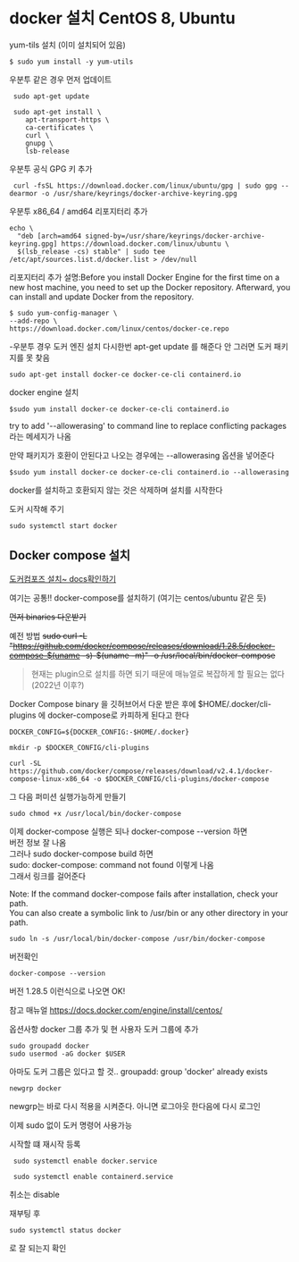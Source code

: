 # docker 설치  CentOS 8, Ubuntu

yum-tils 설치 (이미 설치되어 있음)
```
$ sudo yum install -y yum-utils
``` 

우분투 같은 경우 먼저 업데이트 
```
 sudo apt-get update

 sudo apt-get install \
    apt-transport-https \
    ca-certificates \
    curl \
    gnupg \
    lsb-release
```

우분투 공식 GPG 키 추가
```
 curl -fsSL https://download.docker.com/linux/ubuntu/gpg | sudo gpg --dearmor -o /usr/share/keyrings/docker-archive-keyring.gpg
```

우분투 x86_64 / amd64
리포지터리 추가
```
echo \
  "deb [arch=amd64 signed-by=/usr/share/keyrings/docker-archive-keyring.gpg] https://download.docker.com/linux/ubuntu \
  $(lsb_release -cs) stable" | sudo tee /etc/apt/sources.list.d/docker.list > /dev/null
```


리포지터리 추가 
설명:Before you install Docker Engine for the first time on a new host machine, you need to set up the Docker repository. Afterward, you can install and update Docker from the repository.
```
$ sudo yum-config-manager \
--add-repo \
https://download.docker.com/linux/centos/docker-ce.repo
```

-우분투 경우
도커 엔진 설치
다시한번 apt-get update 를 해준다
안 그러면 도커 패키지를 못 찾음
```
sudo apt-get install docker-ce docker-ce-cli containerd.io
```

docker engine 설치
```
$sudo yum install docker-ce docker-ce-cli containerd.io
```
try to add '--allowerasing' to command line to replace conflicting packages 라는 메세지가 나옴

만약 패키지가 호환이 안된다고 나오는 경우에는 --allowerasing 옵션을 넣어준다

```
$sudo yum install docker-ce docker-ce-cli containerd.io --allowerasing
```
docker를 설치하고 호환되지 않는 것은 삭제하며 설치를 시작한다

도커 시작해 주기
```
sudo systemctl start docker
```

## Docker compose 설치

[도커컴포즈 설치~ docs확인하기](https://docs.docker.com/compose/install/)


여기는 공통!!
docker-compose를 설치하기   (여기는 centos/ubuntu 같은 듯)

~~먼저 binaries 다운받기~~

예전 방법
~~sudo curl -L "https://github.com/docker/compose/releases/download/1.28.5/docker-compose-$(uname -s)-$(uname -m)" -o /usr/local/bin/docker-compose~~

> 현재는 plugin으로 설치를 하면 되기 때문에 매뉴얼로 복잡하게 할 필요는 없다  (2022년 이후?)

Docker Compose binary 을 깃허브어서 다운 받은 후에 $HOME/.docker/cli-plugins 에 docker-compose로 카피하게 된다고 한다

```
DOCKER_CONFIG=${DOCKER_CONFIG:-$HOME/.docker}

mkdir -p $DOCKER_CONFIG/cli-plugins

curl -SL https://github.com/docker/compose/releases/download/v2.4.1/docker-compose-linux-x86_64 -o $DOCKER_CONFIG/cli-plugins/docker-compose

```

그 다음 퍼미션 실행가능하게 만들기
```
sudo chmod +x /usr/local/bin/docker-compose
```
이제 docker-compose 실행은 되나 docker-compose --version 하면  
버전 정보 잘 나옴   
그러나 
sudo docker-compose build 하면  
sudo: docker-compose: command not found  이렇게 나옴  
그래서 링크를 걸어준다 

Note: If the command docker-compose fails after installation, check your path.  
You can also create a symbolic link to /usr/bin or any other directory in your path.

```
sudo ln -s /usr/local/bin/docker-compose /usr/bin/docker-compose
```


버전확인
```
docker-compose --version
```

버전 1.28.5 이런식으로 나오면 OK!

참고 매뉴얼 
https://docs.docker.com/engine/install/centos/


옵션사항
docker 그룹 추가 및 현 사용자 도커 그룹에 추가
```
sudo groupadd docker
sudo usermod -aG docker $USER
```
아마도 도커 그룹은 있다고 할 것..
groupadd: group 'docker' already exists

```
newgrp docker   
```
newgrp는 바로 다시 적용을 시켜준다. 아니면 로그아웃 한다음에 다시 로그인

이제 sudo 없이 도커 명령어 사용가능


시작할 떄 재시작 등록
```
 sudo systemctl enable docker.service
```
```
 sudo systemctl enable containerd.service
```
취소는 disable

재부팅 후   
```
sudo systemctl status docker
```
로 잘 되는지 확인




